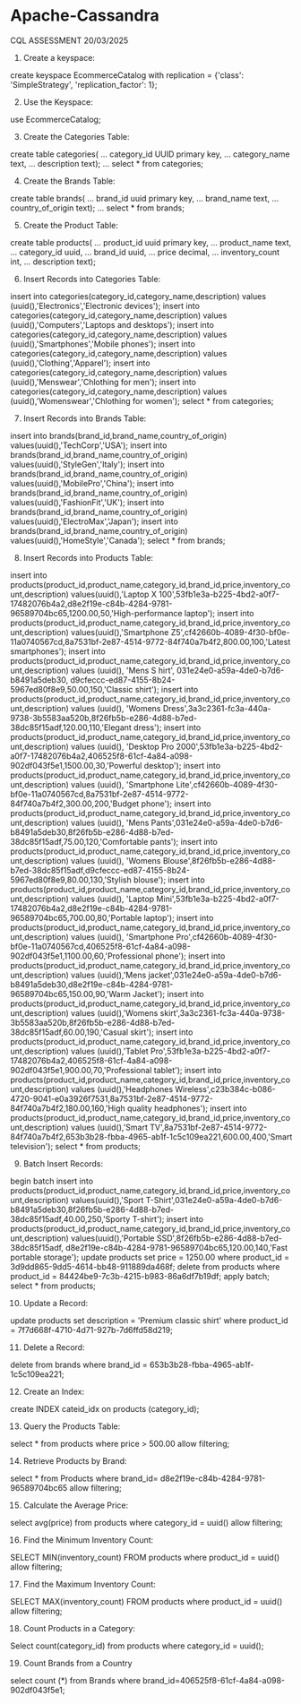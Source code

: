 # Apache-Cassandra
CQL ASSESSMENT 20/03/2025

1.	Create a keyspace:

create keyspace EcommerceCatalog with replication = {'class': 'SimpleStrategy', 'replication_factor': 1};

2.	Use the Keyspace:

 use EcommerceCatalog;

3.	Create the Categories Table:

create table categories(
                    ... category_id UUID primary key,
                    ... category_name text,
                    ... description text);
	       … select * from categories;

4.	Create the Brands Table:

create table brands(
                    ... brand_id uuid primary key,
                    ... brand_name text,
                    ... country_of_origin text);
	       … select * from brands;

5.	Create the Product Table:

create table products(
                    ... product_id uuid primary key,
                    ... product_name text,
                    ... category_id uuid,
                    ... brand_id uuid,
                    ... price decimal,
                    ... inventory_count int,
                    ... description text);

6.	Insert Records into Categories Table:

insert into categories(category_id,category_name,description) values (uuid(),'Electronics','Electronic devices');
insert into categories(category_id,category_name,description) values (uuid(),'Computers','Laptops and desktops');
insert into categories(category_id,category_name,description) values (uuid(),'Smartphones','Mobile phones');
insert into categories(category_id,category_name,description) values (uuid(),'Clothing','Apparel');
insert into categories(category_id,category_name,description) values (uuid(),'Menswear','Chlothing for men');
insert into categories(category_id,category_name,description) values (uuid(),'Womenswear','Chlothing for women');
select * from categories;

7.	Insert Records into Brands Table:

insert into brands(brand_id,brand_name,country_of_origin) values(uuid(),'TechCorp','USA');
insert into brands(brand_id,brand_name,country_of_origin) values(uuid(),'StyleGen','Italy');
insert into brands(brand_id,brand_name,country_of_origin) values(uuid(),'MobilePro','China');
insert into brands(brand_id,brand_name,country_of_origin) values(uuid(),'FashionFit','UK');
insert into brands(brand_id,brand_name,country_of_origin) values(uuid(),'ElectroMax','Japan');
insert into brands(brand_id,brand_name,country_of_origin) values(uuid(),'HomeStyle','Canada');
select * from brands;

8.	Insert Records into Products Table:

insert into products(product_id,product_name,category_id,brand_id,price,inventory_count,description) values(uuid(),'Laptop X
100',53fb1e3a-b225-4bd2-a0f7-17482076b4a2,d8e2f19e-c84b-4284-9781-96589704bc65,1200.00,50,'High-performance laptop');
insert into products(product_id,product_name,category_id,brand_id,price,inventory_count,description) values(uuid(),'Smartphone Z5',cf42660b-4089-4f30-bf0e-11a0740567cd,8a7531bf-2e87-4514-9772-84f740a7b4f2,800.00,100,'Latest smartphones');
insert into products(product_id,product_name,category_id,brand_id,price,inventory_count,description) values (uuid(), 'Mens S
hirt', 031e24e0-a59a-4de0-b7d6-b8491a5deb30, d9cfeccc-ed87-4155-8b24-5967ed80f8e9,50.00,150,'Classic shirt');
insert into products(product_id,product_name,category_id,brand_id,price,inventory_count,description) values (uuid(), 'Womens Dress',3a3c2361-fc3a-440a-9738-3b5583aa520b,8f26fb5b-e286-4d88-b7ed-38dc85f15adf,120.00,110,'Elegant dress');
insert into products(product_id,product_name,category_id,brand_id,price,inventory_count,description) values (uuid(), 'Desktop Pro 2000',53fb1e3a-b225-4bd2-a0f7-17482076b4a2,406525f8-61cf-4a84-a098-902df043f5e1,1500.00,30,'Powerful desktop');
insert into products(product_id,product_name,category_id,brand_id,price,inventory_count,description) values (uuid(), 'Smartphone Lite',cf42660b-4089-4f30-bf0e-11a0740567cd,8a7531bf-2e87-4514-9772-84f740a7b4f2,300.00,200,'Budget phone');
insert into products(product_id,product_name,category_id,brand_id,price,inventory_count,description) values (uuid(), 'Mens Pants',031e24e0-a59a-4de0-b7d6-b8491a5deb30,8f26fb5b-e286-4d88-b7ed-38dc85f15adf,75.00,120,'Comfortable pants');
insert into products(product_id,product_name,category_id,brand_id,price,inventory_count,description) values (uuid(), 'Womens Blouse',8f26fb5b-e286-4d88-b7ed-38dc85f15adf,d9cfeccc-ed87-4155-8b24-5967ed80f8e9,80.00,130,'Stylish blouse');
insert into products(product_id,product_name,category_id,brand_id,price,inventory_count,description) values (uuid(), 'Laptop Mini',53fb1e3a-b225-4bd2-a0f7-17482076b4a2,d8e2f19e-c84b-4284-9781-96589704bc65,700.00,80,'Portable laptop');
insert into products(product_id,product_name,category_id,brand_id,price,inventory_count,description) values (uuid(), 'Smartphone Pro',cf42660b-4089-4f30-bf0e-11a0740567cd,406525f8-61cf-4a84-a098-902df043f5e1,1100.00,60,'Professional phone');
insert into products(product_id,product_name,category_id,brand_id,price,inventory_count,description) values (uuid(),'Mens jacket',031e24e0-a59a-4de0-b7d6-b8491a5deb30,d8e2f19e-c84b-4284-9781-96589704bc65,150.00,90,'Warm Jacket');
insert into products(product_id,product_name,category_id,brand_id,price,inventory_count,description) values (uuid(),'Womens skirt',3a3c2361-fc3a-440a-9738-3b5583aa520b,8f26fb5b-e286-4d88-b7ed-38dc85f15adf,60.00,190,'Casual skirt');
insert into products(product_id,product_name,category_id,brand_id,price,inventory_count,description) values (uuid(),'Tablet Pro',53fb1e3a-b225-4bd2-a0f7-17482076b4a2,406525f8-61cf-4a84-a098-902df043f5e1,900.00,70,'Professional tablet');
insert into products(product_id,product_name,category_id,brand_id,price,inventory_count,description) values (uuid(),'Headphones Wireless',c23b384c-b086-4720-9041-e0a3926f7531,8a7531bf-2e87-4514-9772-84f740a7b4f2,180.00,160,'High quality headphones');
insert into products(product_id,product_name,category_id,brand_id,price,inventory_count,description) values (uuid(),'Smart TV',8a7531bf-2e87-4514-9772-84f740a7b4f2,653b3b28-fbba-4965-ab1f-1c5c109ea221,600.00,400,'Smart television');
select * from products;

9.	Batch Insert Records:

begin batch 
 insert into products(product_id,product_name,category_id,brand_id,price,inventory_count,description) values(uuid(),'Sport T-Shirt',031e24e0-a59a-4de0-b7d6-b8491a5deb30,8f26fb5b-e286-4d88-b7ed-38dc85f15adf,40.00,250,'Sporty T-shirt');
 insert into products(product_id,product_name,category_id,brand_id,price,inventory_count,description) values(uuid(),'Portable SSD',8f26fb5b-e286-4d88-b7ed-38dc85f15adf, d8e2f19e-c84b-4284-9781-96589704bc65,120.00,140,'Fast portable storage'); 
 update products set price = 1250.00 where product_id = 3d9dd865-9dd5-4614-bb48-911889da468f; 
delete from products where product_id = 84424be9-7c3b-4215-b983-86a6df7b19df;
 apply batch;
select * from products;

10.	Update a Record:

update products set description = 'Premium classic shirt' where product_id = 7f7d668f-4710-4d71-927b-7d6ffd58d219;

11.	Delete a Record:

delete from brands where brand_id =  653b3b28-fbba-4965-ab1f-1c5c109ea221;

12.	Create an Index:

create INDEX cateid_idx on products (category_id);


13.	Query the Products Table:

select * from products where price > 500.00 allow filtering;

14.	Retrieve Products by Brand:

select * from Products where brand_id=  d8e2f19e-c84b-4284-9781-96589704bc65 allow filtering;

15.	Calculate the Average Price:

select avg(price) from products where category_id = uuid() allow filtering;

16.	Find the Minimum Inventory Count:

SELECT MIN(inventory_count) FROM products where product_id = uuid() allow filtering;

17.	Find the Maximum Inventory Count:

SELECT MAX(inventory_count) FROM products where product_id = uuid() allow filtering;

18.	Count Products in a Category:

Select count(category_id) from products where category_id = uuid();

19.	Count Brands from a Country

select count (*) from Brands where brand_id=406525f8-61cf-4a84-a098-902df043f5e1;

